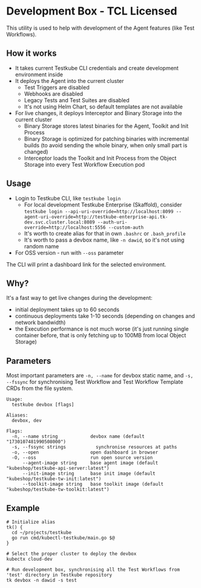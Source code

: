 # Development Box - TCL Licensed

This utility is used to help with development of the Agent features (like Test Workflows). 

## How it works

* It takes current Testkube CLI credentials and create development environment inside
* It deploys the Agent into the current cluster
  * Test Triggers are disabled
  * Webhooks are disabled
  * Legacy Tests and Test Suites are disabled
  * It's not using Helm Chart, so default templates are not available
* For live changes, it deploys Interceptor and Binary Storage into the current cluster
  * Binary Storage stores latest binaries for the Agent, Toolkit and Init Process
  * Binary Storage is optimized for patching binaries with incremental builds (to avoid sending the whole binary, when only small part is changed)
  * Interceptor loads the Toolkit and Init Process from the Object Storage into every Test Workflow Execution pod

## Usage

* Login to Testkube CLI, like `testkube login`
  * For local development Testkube Enterprise (Skaffold), consider `testkube login --api-uri-override=http://localhost:8099 --agent-uri-override=http://testkube-enterprise-api.tk-dev.svc.cluster.local:8089 --auth-uri-override=http://localhost:5556 --custom-auth`
  * It's worth to create alias for that in own `.bashrc` or `.bash_profile`
  * It's worth to pass a devbox name, like `-n dawid`, so it's not using random name
* For OSS version - run with `--oss` parameter

The CLI will print a dashboard link for the selected environment.

## Why?

It's a fast way to get live changes during the development:
* initial deployment takes up to 60 seconds
* continuous deployments take 1-10 seconds (depending on changes and network bandwidth)
* the Execution performance is not much worse (it's just running single container before, that is only fetching up to 100MB from local Object Storage)

## Parameters

Most important parameters are `-n, --name` for devbox static name,
and `-s, --fssync` for synchronising Test Workflow and Test Workflow Template CRDs from the file system.

```shell
Usage:
  testkube devbox [flags]

Aliases:
  devbox, dev

Flags:
  -n, --name string            devbox name (default "1730107481990508000")
  -s, --fssync strings           synchronise resources at paths
  -o, --open                   open dashboard in browser
  -O, --oss                    run open source version
      --agent-image string     base agent image (default "kubeshop/testkube-api-server:latest")
      --init-image string      base init image (default "kubeshop/testkube-tw-init:latest")
      --toolkit-image string   base toolkit image (default "kubeshop/testkube-tw-toolkit:latest")
```

## Example

```shell
# Initialize alias
tk() {
  cd ~/projects/testkube
  go run cmd/kubectl-testkube/main.go $@
}

# Select the proper cluster to deploy the devbox
kubectx cloud-dev

# Run development box, synchronising all the Test Workflows from 'test' directory in Testkube repository
tk devbox -n dawid -s test
```
